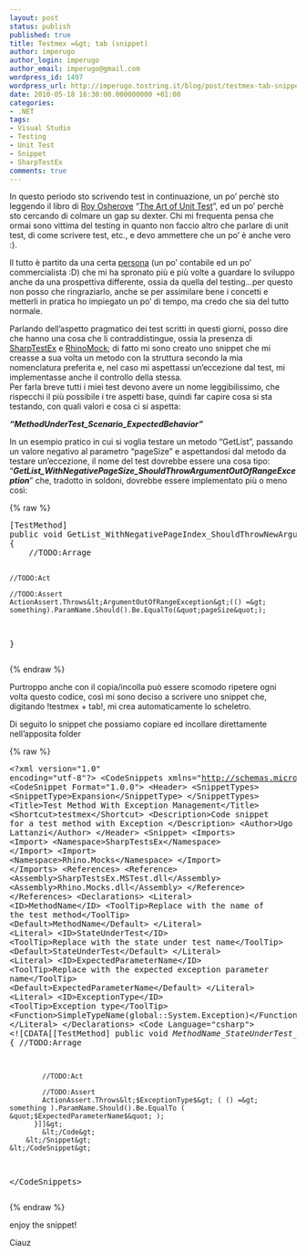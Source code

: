 ```yaml
---
layout: post
status: publish
published: true
title: Testmex =&gt; tab (snippet)
author: imperugo
author_login: imperugo
author_email: imperugo@gmail.com
wordpress_id: 1497
wordpress_url: http://imperugo.tostring.it/blog/post/testmex-tab-snippet/
date: 2010-05-18 16:30:00.000000000 +01:00
categories:
- .NET
tags:
- Visual Studio
- Testing
- Unit Test
- Snippet
- SharpTestEx
comments: true
---
```

<p>In questo periodo sto scrivendo test in continuazione, un po’ perchè sto leggendo il libro di <a href="http://weblogs.asp.net/rosherove/">Roy Osherove</a> “<a href="http://www.amazon.com/Art-Unit-Testing-Examples-Net/dp/1933988274/ref=sr_1_1?ie=UTF8&amp;s=books&amp;qid=1274130780&amp;sr=8-1">The Art of Unit Test</a>”, ed un po’ perchè sto cercando di colmare un gap su dexter. Chi mi frequenta pensa che ormai sono vittima del testing in quanto non faccio altro che parlare di unit test, di come scrivere test, etc., e devo ammettere che un po’ è anche vero :). </p>  <p>Il tutto è partito da una certa <a href="http://blogs.ugidotnet.org/pape/Default.aspx">persona</a> (un po’ contabile ed un po’ commercialista :D) che mi ha spronato più e più volte a guardare lo sviluppo anche da una prospettiva differente, ossia da quella del testing...per questo&#160; non posso che ringraziarlo, anche se per assimilare bene i concetti e metterli in pratica ho impiegato un po’ di tempo, ma credo che sia del tutto normale. </p>  <p>Parlando dell’aspetto pragmatico dei test scritti in questi giorni, posso dire che hanno una cosa che li contraddistingue, ossia la presenza di <a href="http://sharptestex.codeplex.com/">SharpTestEx</a> e <a href="http://www.ayende.com/projects/rhino-mocks.aspx">RhinoMock</a>; di fatto mi sono creato uno snippet che mi creasse a sua volta un metodo con la struttura secondo la mia nomenclatura preferita e, nel caso mi aspettassi un’eccezione dal test, mi implementasse anche il controllo della stessa.    <br />Per farla breve tutti i miei test devono avere un nome leggibilissimo, che rispecchi il più possibile i tre aspetti base, quindi far capire cosa si sta testando, con quali valori e cosa ci si aspetta: </p>  <p><em><b>“MethodUnderTest_Scenario_ExpectedBehavior”</b></em></p>  <p>In un esempio pratico in cui si voglia testare un metodo “GetList”, passando un valore negativo al parametro “pageSize” e aspettandosi dal metodo da testare un’eccezione, il nome del test dovrebbe essere una cosa tipo: “<em><b>GetList_WithNegativePageSize_ShouldThrowArgumentOutOfRangeException</b></em>” che, tradotto in soldoni, dovrebbe essere implementato più o meno così:</p>  <p></p>  <p></p>  {% raw %}<pre class="brush: csharp;">[TestMethod]
public void GetList_WithNegativePageIndex_ShouldThrowNewArgumentOutOfRangeException()
{
    //TODO:Arrage

    //TODO:Act

    //TODO:Assert
    ActionAssert.Throws&lt;ArgumentOutOfRangeException&gt;(() =&gt; something).ParamName.Should().Be.EqualTo(&quot;pageSize&quot;);
}</pre>{% endraw %}

<p>Purtroppo anche con il copia/incolla può essere scomodo ripetere ogni volta questo codice, così mi sono deciso a scrivere uno snippet che, digitando !testmex + tab!, mi crea automaticamente lo scheletro. </p>

<p>Di seguito lo snippet che possiamo copiare ed incollare direttamente nell’apposita folder</p>

<p></p>

{% raw %}<pre class="brush: xml;">&lt;?xml version=&quot;1.0&quot; encoding=&quot;utf-8&quot;?&gt;
&lt;CodeSnippets xmlns=&quot;http://schemas.microsoft.com/VisualStudio/2005/CodeSnippet&quot;&gt;
    &lt;CodeSnippet Format=&quot;1.0.0&quot;&gt;
        &lt;Header&gt;
            &lt;SnippetTypes&gt;
                &lt;SnippetType&gt;Expansion&lt;/SnippetType&gt;
            &lt;/SnippetTypes&gt;
            &lt;Title&gt;Test Method With Exception Management&lt;/Title&gt;
            &lt;Shortcut&gt;testmex&lt;/Shortcut&gt;
            &lt;Description&gt;Code snippet for a test method with Exception &lt;/Description&gt;
            &lt;Author&gt;Ugo Lattanzi&lt;/Author&gt;
        &lt;/Header&gt;
        &lt;Snippet&gt;
            &lt;Imports&gt;
                &lt;Import&gt;
                    &lt;Namespace&gt;SharpTestsEx&lt;/Namespace&gt;
                &lt;/Import&gt;
                &lt;Import&gt;
                    &lt;Namespace&gt;Rhino.Mocks&lt;/Namespace&gt;
                &lt;/Import&gt;
            &lt;/Imports&gt;
            &lt;References&gt;
                &lt;Reference&gt;
                    &lt;Assembly&gt;SharpTestsEx.MSTest.dll&lt;/Assembly&gt;
                    &lt;Assembly&gt;Rhino.Mocks.dll&lt;/Assembly&gt;
                &lt;/Reference&gt;
            &lt;/References&gt;
            &lt;Declarations&gt;
                &lt;Literal&gt;
                    &lt;ID&gt;MethodName&lt;/ID&gt;
                    &lt;ToolTip&gt;Replace with the name of the test method&lt;/ToolTip&gt;
                    &lt;Default&gt;MethodName&lt;/Default&gt;
                &lt;/Literal&gt;
                &lt;Literal&gt;
                    &lt;ID&gt;StateUnderTest&lt;/ID&gt;
                    &lt;ToolTip&gt;Replace with the state under test name&lt;/ToolTip&gt;
                    &lt;Default&gt;StateUnderTest&lt;/Default&gt;
                &lt;/Literal&gt;
                &lt;Literal&gt;
                    &lt;ID&gt;ExpectedParameterName&lt;/ID&gt;
                    &lt;ToolTip&gt;Replace with the expected exception parameter name&lt;/ToolTip&gt;
                    &lt;Default&gt;ExpectedParameterName&lt;/Default&gt;
                &lt;/Literal&gt;
                &lt;Literal&gt;
                    &lt;ID&gt;ExceptionType&lt;/ID&gt;
                    &lt;ToolTip&gt;Exception type&lt;/ToolTip&gt;
                    &lt;Function&gt;SimpleTypeName(global::System.Exception)&lt;/Function&gt;
                &lt;/Literal&gt;
            &lt;/Declarations&gt;
            &lt;Code Language=&quot;csharp&quot;&gt;
                &lt;![CDATA[[TestMethod]
          public void $MethodName$_$StateUnderTest$_ShouldThrowNew$ExceptionType$()
        {
            //TODO:Arrage
            
            //TODO:Act
            
            //TODO:Assert
            ActionAssert.Throws&lt;$ExceptionType$&gt; ( () =&gt; something ).ParamName.Should().Be.EqualTo ( &quot;$ExpectedParameterName$&quot; );
          }]]&gt;
            &lt;/Code&gt;
        &lt;/Snippet&gt;
    &lt;/CodeSnippet&gt;
&lt;/CodeSnippets&gt;</pre>{% endraw %}

<p>enjoy the snippet!</p>

<p>Ciauz</p>
